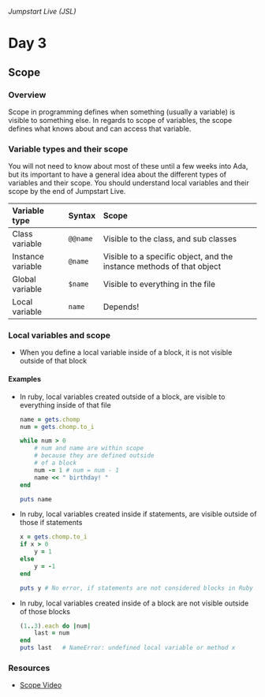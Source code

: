 _Jumpstart Live (JSL)_
# Day 3
## Scope

### Overview
Scope in programming defines when something (usually a variable) is visible to something else. In regards to scope of variables, the scope defines what knows about and can access that variable.

### Variable types and their scope
You will not need to know about most of these until a few weeks into Ada, but its important to have a general idea about the different types of variables and their scope. You should understand local variables and their scope by the end of Jumpstart Live.

| Variable type | Syntax | Scope |
| :--- | :--- | :--- |
| Class variable | `@@name` | Visible to the class, and sub classes |
| Instance variable | `@name` | Visible to a specific object, and the instance methods of that object |
| Global variable | `$name` | Visible to everything in the file |
| Local variable | `name`| Depends! |

### Local variables and scope
* When you define a local variable inside of a block, it is not visible outside of that block

#### Examples
* In ruby, local variables created outside of a block, are visible to everything inside of that file
	
	```ruby
	name = gets.chomp
	num = gets.chomp.to_i

	while num > 0
		# num and name are within scope
		# because they are defined outside
		# of a block
		num -= 1 # num = num - 1
		name << " birthday! "
	end

	puts name
	```

* In ruby, local variables created inside if statements, are visible outside of those if statements

	```ruby
	x = gets.chomp.to_i
	if x > 0
		y = 1
	else
		y = -1
	end
	
	puts y # No error, if statements are not considered blocks in Ruby
	```

* In ruby, local variables created inside of a block are not visible outside of those blocks

	```ruby
	(1..3).each do |num|
		last = num
	end
	puts last 	# NameError: undefined local variable or method x
	```

### Resources
* [Scope Video](https://adaacademy.hosted.panopto.com/Panopto/Pages/Viewer.aspx?id=2fbdc1bb-b921-4317-83a2-b4ba2f0ee095)
